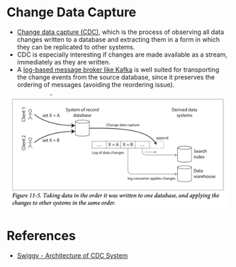 # Change Data Capture
- [Change data capture (CDC)](https://en.wikipedia.org/wiki/Change_data_capture), which is the process of observing all data changes written to a database and extracting them in a form in which they can be replicated to other systems. 
- CDC is especially interesting if changes are made available as a stream, immediately as they are written.
- A [log-based message broker like Kafka](../../7_MessageBrokers/Readme.md) is well suited for transporting the change events from the source database, since it preserves the ordering of messages (avoiding the reordering issue).

![img.png](assets/cdc.png)

# References
- [Swiggy - Architecture of CDC System](https://bytes.swiggy.com/architecture-of-cdc-system-a975a081691f)